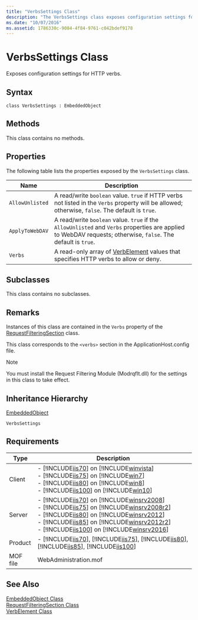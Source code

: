 ```yaml
---
title: "VerbsSettings Class"
description: "The VerbsSettings class exposes configuration settings for HTTP verbs. This article describes its syntax, methods, properties, remarks, and requirements."
ms.date: "10/07/2016"
ms.assetid: 1786330c-9084-4f84-9761-c042bdef9178
---
```

# VerbsSettings Class
Exposes configuration settings for HTTP verbs.  
  
## Syntax  
  
```vbs  
class VerbsSettings : EmbeddedObject  
```  
  
## Methods  
 This class contains no methods.  
  
## Properties  
 The following table lists the properties exposed by the `VerbsSettings` class.  
  
|Name|Description|  
|----------|-----------------|  
|`AllowUnlisted`|A read/write `boolean` value. `true` if HTTP verbs not listed in the `Verbs` property will be allowed; otherwise, `false`. The default is `true`.|  
|`ApplyToWebDAV`|A read/write `boolean` value. `true` if the `AllowUnlisted` and `Verbs` properties are applied to WebDAV requests; otherwise, `false`. The default is `true`.|  
|`Verbs`|A read-only array of [VerbElement](../wmi-provider/verbelement-class.md) values that specifies HTTP verbs to allow or deny.|  
  
## Subclasses  
 This class contains no subclasses.  
  
## Remarks  
 Instances of this class are contained in the `Verbs` property of the [RequestFilteringSection](../wmi-provider/requestfilteringsection-class.md) class.  
  
 This class corresponds to the `<verbs>` section in the ApplicationHost.config file.  
  
> [!NOTE]
>  You must install the Request Filtering Module (Modrqflt.dll) for the settings in this class to take effect.  
  
## Inheritance Hierarchy  
 [EmbeddedObject](../wmi-provider/embeddedobject-class.md)  
  
 `VerbsSettings`  
  
## Requirements  
  
|Type|Description|  
|----------|-----------------|  
|Client|-   [!INCLUDE[iis70](../wmi-provider/includes/iis70-md.md)] on [!INCLUDE[winvista](../wmi-provider/includes/winvista-md.md)]<br />-   [!INCLUDE[iis75](../wmi-provider/includes/iis75-md.md)] on [!INCLUDE[win7](../wmi-provider/includes/win7-md.md)]<br />-   [!INCLUDE[iis80](../wmi-provider/includes/iis80-md.md)] on [!INCLUDE[win8](../wmi-provider/includes/win8-md.md)]<br />-   [!INCLUDE[iis100](../wmi-provider/includes/iis100-md.md)] on [!INCLUDE[win10](../wmi-provider/includes/win10-md.md)]|  
|Server|-   [!INCLUDE[iis70](../wmi-provider/includes/iis70-md.md)] on [!INCLUDE[winsrv2008](../wmi-provider/includes/winsrv2008-md.md)]<br />-   [!INCLUDE[iis75](../wmi-provider/includes/iis75-md.md)] on [!INCLUDE[winsrv2008r2](../wmi-provider/includes/winsrv2008r2-md.md)]<br />-   [!INCLUDE[iis80](../wmi-provider/includes/iis80-md.md)] on [!INCLUDE[winsrv2012](../wmi-provider/includes/winsrv2012-md.md)]<br />-   [!INCLUDE[iis85](../wmi-provider/includes/iis85-md.md)] on [!INCLUDE[winsrv2012r2](../wmi-provider/includes/winsrv2012r2-md.md)]<br />-   [!INCLUDE[iis100](../wmi-provider/includes/iis100-md.md)] on [!INCLUDE[winsrv2016](../wmi-provider/includes/winsrv2016-md.md)]|  
|Product|-   [!INCLUDE[iis70](../wmi-provider/includes/iis70-md.md)], [!INCLUDE[iis75](../wmi-provider/includes/iis75-md.md)], [!INCLUDE[iis80](../wmi-provider/includes/iis80-md.md)], [!INCLUDE[iis85](../wmi-provider/includes/iis85-md.md)], [!INCLUDE[iis100](../wmi-provider/includes/iis100-md.md)]|  
|MOF file|WebAdministration.mof|  
  
## See Also  
 [EmbeddedObject Class](../wmi-provider/embeddedobject-class.md)   
 [RequestFilteringSection Class](../wmi-provider/requestfilteringsection-class.md)   
 [VerbElement Class](../wmi-provider/verbelement-class.md)
